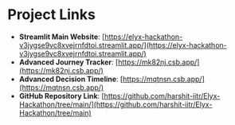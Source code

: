 # Project Links

- **Streamlit Main Website**: [https://elyx-hackathon-v3jygse9vc8xvejrnfdtoi.streamlit.app/](https://elyx-hackathon-v3jygse9vc8xvejrnfdtoi.streamlit.app/)  
- **Advanced Journey Tracker**: [https://mk82nj.csb.app/](https://mk82nj.csb.app/)  
- **Advanced Decision Timeline**: [https://mqtnsn.csb.app/](https://mqtnsn.csb.app/)  
- **GitHub Repository Link**: [https://github.com/harshit-iitr/Elyx-Hackathon/tree/main/](https://github.com/harshit-iitr/Elyx-Hackathon/tree/main)

